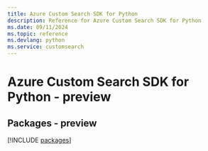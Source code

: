 ```yaml
---
title: Azure Custom Search SDK for Python
description: Reference for Azure Custom Search SDK for Python
ms.date: 09/11/2024
ms.topic: reference
ms.devlang: python
ms.service: customsearch
---
```

# Azure Custom Search SDK for Python - preview
## Packages - preview
[!INCLUDE [packages](custom-search-index.md)]